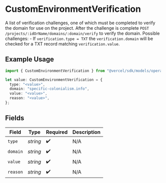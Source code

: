 # CustomEnvironmentVerification

A list of verification challenges, one of which must be completed to verify the domain for use on the project. After the challenge is complete `POST /projects/:idOrName/domains/:domain/verify` to verify the domain. Possible challenges: - If `verification.type = TXT` the `verification.domain` will be checked for a TXT record matching `verification.value`.

## Example Usage

```typescript
import { CustomEnvironmentVerification } from "@vercel/sdk/models/operations/canceldeployment.js";

let value: CustomEnvironmentVerification = {
  type: "<value>",
  domain: "specific-colonialism.info",
  value: "<value>",
  reason: "<value>",
};
```

## Fields

| Field              | Type               | Required           | Description        |
| ------------------ | ------------------ | ------------------ | ------------------ |
| `type`             | *string*           | :heavy_check_mark: | N/A                |
| `domain`           | *string*           | :heavy_check_mark: | N/A                |
| `value`            | *string*           | :heavy_check_mark: | N/A                |
| `reason`           | *string*           | :heavy_check_mark: | N/A                |